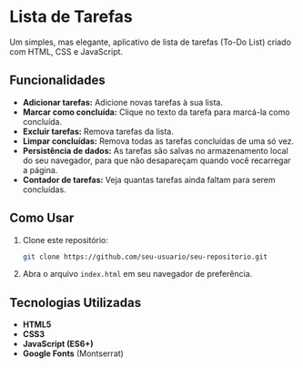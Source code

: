 # Lista de Tarefas

Um simples, mas elegante, aplicativo de lista de tarefas (To-Do List) criado com HTML, CSS e JavaScript.

## Funcionalidades

- **Adicionar tarefas:** Adicione novas tarefas à sua lista.
- **Marcar como concluída:** Clique no texto da tarefa para marcá-la como concluída.
- **Excluir tarefas:** Remova tarefas da lista.
- **Limpar concluídas:** Remova todas as tarefas concluídas de uma só vez.
- **Persistência de dados:** As tarefas são salvas no armazenamento local do seu navegador, para que não desapareçam quando você recarregar a página.
- **Contador de tarefas:** Veja quantas tarefas ainda faltam para serem concluídas.

## Como Usar

1.  Clone este repositório:
    ```sh
    git clone https://github.com/seu-usuario/seu-repositorio.git
    ```
2.  Abra o arquivo `index.html` em seu navegador de preferência.

## Tecnologias Utilizadas

- **HTML5**
- **CSS3**
- **JavaScript (ES6+)**
- **Google Fonts** (Montserrat)
